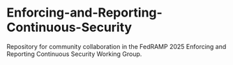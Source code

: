 # Enforcing-and-Reporting-Continuous-Security
Repository for community collaboration in the FedRAMP 2025 Enforcing and Reporting Continuous Security Working Group.
